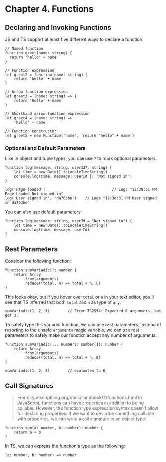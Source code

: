 # Chapter 4. Functions

## Declaring and Invoking Functions
JS and TS support at least five different ways to declare a function:
```
// Named function
function greet(name: string) {
  return 'hello' + name
}

// Function expression
let greet2 = function(name: string) {
	return 'hello' + name
}

// Arrow function expression
let greet3 = (name: string) => {
	return 'hello' + name
}

// Shorthand arrow function expression
let greet4 = (name: string) => 
	'hello' + name

// Function constructor
let greet5 = new Function('name', 'return "hello" + name')
```

### Optional and Default Parameters
Like in object and tuple types, you can use `?` to mark optional parameters.

```
function log(message: string, userId?: string) {
	let time = new Date().toLocaleTimeString()
	console.log(time, message, userId || 'Not signed in')
}

log('Page loaded')								// Logs "12:38:31 PM Page Loaded Not signed in"
log('User signed in', 'da763be') 	// Logs "12:38:31 PM User signed in da763be"
```

You can also use default parameters:

```
function log(message: string, userId = "Not signed in") {
	let time = new Date().toLocaleTimeString()
	console.log(time, message, userId)
}
```

## Rest Parameters
Consider the following function:
```
function sumVariadic(): number {
	return Array
		.from(arguments)
		.reduce((total, n) => total + n, 0)
}
```

This looks okay, but if you hover over `total` or `n` in your text editor, you'll see that TS inferred that both `total` and `n` as type of `any`. 

```
sumVariadic(1, 2, 3) 		// Error TS2554: Expected 0 arguments, but got 3.
```

To safely type this variadic function, we can use rest parameters.
Instead of resorting to the unsafe `arguments` magic variable, we can use rest parameters to safely make our function accept any number of arguments:


```
function sumVariadic(... numbers: number[]): number {
	return Array
		.from(arguments)
		.reduce((total, n) => total + n, 0)
}

sumVariadic(1, 2, 3) 		// evaluates to 6
```

## Call Signatures

>From: typescriptlang.org/docs/handbook/2/functions.html
>In JavaScript, functions can have properties in addition to being callable. However, the function type expression syntax doesn’t allow for declaring properties. If we want to describe something callable with properties, we can write a call signature in an object type:

```
function sum(a: number, b: number): number {
	return a + b
}
```
In TS, we can express the function's type as the following:

```
(a: number, b: number) => number
```